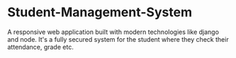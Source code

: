 # Student-Management-System
A responsive web application built with modern technologies like django and node. It's a fully secured system for the student where they check their attendance, grade etc.
